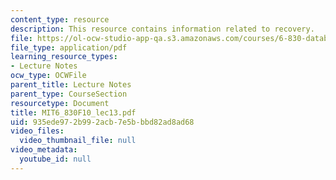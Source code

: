 ```yaml
---
content_type: resource
description: This resource contains information related to recovery.
file: https://ol-ocw-studio-app-qa.s3.amazonaws.com/courses/6-830-database-systems-fall-2010/935ede972b992acb7e5bbbd82ad8ad68_MIT6_830F10_lec13.pdf
file_type: application/pdf
learning_resource_types:
- Lecture Notes
ocw_type: OCWFile
parent_title: Lecture Notes
parent_type: CourseSection
resourcetype: Document
title: MIT6_830F10_lec13.pdf
uid: 935ede97-2b99-2acb-7e5b-bbd82ad8ad68
video_files:
  video_thumbnail_file: null
video_metadata:
  youtube_id: null
---
```

